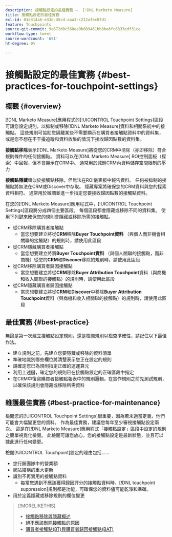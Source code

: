 ```yaml
---
description: 接觸點設定的最佳實務 —  [!DNL Marketo Measure]
title: 接觸點設定的最佳實務
exl-id: 01e314a6-e33d-45cd-aaa3-c212afec07d1
feature: Touchpoints
source-git-commit: 9e672d0c568ee0b889461bb8ba6fc6333edf31ce
workflow-type: tm+mt
source-wordcount: '651'
ht-degree: 0%

---
```


# 接觸點設定的最佳實務 {#best-practices-for-touchpoint-settings}

## 概觀 {#overview}

[!DNL Marketo Measure]應用程式的[!UICONTROL Touchpoint Settings]區段可讓您設定規則，以抑制或移除[!DNL Marketo Measure]資料和相關系統中的接觸點。 這些規則可協助您隔離某些不需要顯示在購買者接觸點資料中的資料集，或是您不想在不干擾追蹤和資料收集的情況下接收歸因點數的資料集。

**接觸點移除**&#x200B;表示[!DNL Marketo Measure]將從您的CRM中清除（亦即移除）符合規則條件的任何接觸點。 資料可以在[!DNL Marketo Measure] ROI控制面板（探索）中回報，但不會顯示在CRM中。 通常用於減輕CRM內資料儲存空間限制的壓力

**接觸點隱藏**&#x200B;類似於接觸點移除，但無法在ROI儀表板中報告資料。 任何被抑制的接觸點將無法在CRM或Discover中存取。 隱藏專案將確保您的CRM資料與您的探索資料相符。 通常用於微調並進一步指定您要接收歸因點數的接觸點資料。

在您的[!DNL Marketo Measure]應用程式中，[!UICONTROL Touchpoint Settings]區段將分成四個主要區段。 每個區段都會隱藏或移除不同的資料集。 使用下列鍵來確保您的規則會隱藏或移除所需的接觸點。

* 從CRM移除購買者接觸點
   * 當您想要建立將從&#x200B;**CRM**&#x200B;移除&#x200B;**Buyer Touchpoint資料** （與個人而非機會相關聯的接觸點）的規則時，請使用此區段
* 從CRM隱藏購買者接觸點
   * 當您想要建立將將&#x200B;**Buyer Touchpoint資料** （與個人關聯的接觸點，而非商機）從您的&#x200B;**CRM**&#x200B;和&#x200B;**Discover**&#x200B;移除的規則時，請使用此區段
* 從CRM移除購買者歸因接觸點
   * 當您想要建立將從&#x200B;**CRM**&#x200B;移除&#x200B;**Buyer Attribution Touchpoint**&#x200B;資料（與商機和收入關聯的接觸點）的規則時，請使用此區段
* 從CRM隱藏購買者歸因接觸點
   * 當您想要建立將從&#x200B;**CRM**&#x200B;和&#x200B;**Discover**&#x200B;中移除&#x200B;**Buyer Attribution Touchpoint**&#x200B;資料（與商機和收入相關聯的接觸點）的規則時，請使用此區段

## 最佳實務 {#best-practice}

無論是第一次建立接觸點設定規則，還是檢閱規則以檢查準確性，請記住以下最佳作法。

* 建立規則之前，先建立您要隱藏或移除的資料清單
* 準確地識別哪些欄位將清楚表示您正在設定的規則
* 請確定您已為規則指定正確的運運算元
* 利用上述鍵，確定您的規則已在接觸點設定的正確區段中指定
* 在CRM中復寫購買者接觸點報表中的規則邏輯，在實作規則之前先測試規則，以確保該規則會隱藏或移除所需資料

## 維護最佳實務 {#best-practice-for-maintenance}

檢閱您的[!UICONTROL Touchpoint Settings]很重要，因為若未適當定義，他們可能會大幅變更您的資料。 作為最佳實務，建議您每年至少審視接觸點設定兩次。 這是在[!DNL Marketo Measure]應用程式「接觸點設定」區段中設定的規則之簡單視覺化檢閱。 此檢閱可讓您放心，您的接觸點設定是最新狀態，並且可以據此進行任何變更。

檢閱[!UICONTROL Touchpoint]設定的理由包括……

* 您行銷團隊中的營業額
* 網站結構的重大更新
* 識別不再實用的接觸點資料
   * 每當您遇到不應該獲得歸因評分的接觸點資料時，[!DNL touchpoint suppression]規則都是功能，可確保您的資料儘可能乾淨和準確。
* 用於定義隱藏或移除規則的欄位變更

>[!MORELIKETHIS]
>
>* [接觸點移除與隱藏概述](/help/advanced-marketo-measure-features/touchpoint-settings/touchpoint-removal-and-touchpoint-suppression.md)
>* [絕不應該刪除接觸點的原因](/help/advanced-marketo-measure-features/touchpoint-settings/why-you-should-never-delete-touchpoints.md)
>* [購買者接觸點(BT)與購買者歸因接觸點(BAT)](/help/configuration-and-setup/getting-started-with-marketo-measure/difference-between-buyer-touchpoints-and-buyer-attribution-touchpoints.md)


